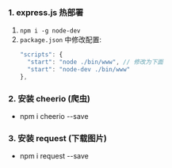 ### 1. express.js 热部署
  1. `npm i -g node-dev`
  2. `package.json` 中修改配置:
      ```js
      "scripts": {
        "start": "node ./bin/www", // 修改为下面
        "start": "node-dev ./bin/www"
      },
      ```

### 2. 安装 cheerio (爬虫)
  - npm i cheerio --save

### 3. 安装 request (下载图片)
  - npm i request --save
